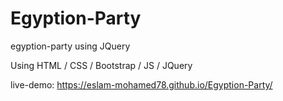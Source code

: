 # Egyption-Party
egyption-party using JQuery 

Using HTML / CSS / Bootstrap / JS / JQuery

live-demo: https://eslam-mohamed78.github.io/Egyption-Party/
